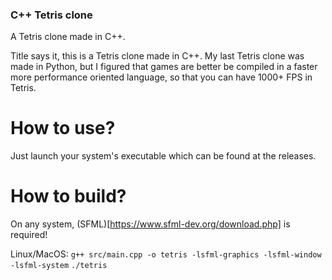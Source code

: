 ### C++ Tetris clone
A Tetris clone made in C++.

Title says it, this is a Tetris clone made in C++.
My last Tetris clone was made in Python, but I figured
that games are better be compiled in a faster more
performance oriented language, so that you can have
1000+ FPS in Tetris.

# How to use?
Just launch your system's executable which can be found
at the releases.

# How to build?
On any system, (SFML)[https://www.sfml-dev.org/download.php] is required!

Linux/MacOS:
`g++ src/main.cpp -o tetris -lsfml-graphics -lsfml-window -lsfml-system`
`./tetris`
